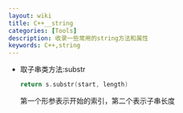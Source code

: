 ```yaml
---
layout: wiki
title: C++__string
categories: [Tools]
description: 收录一些常用的string方法和属性
keywords: C++,string
---
```


- 取子串类方法:substr

  ```c++
  return s.substr(start, length)
  ```

  第一个形参表示开始的索引，第二个表示子串长度